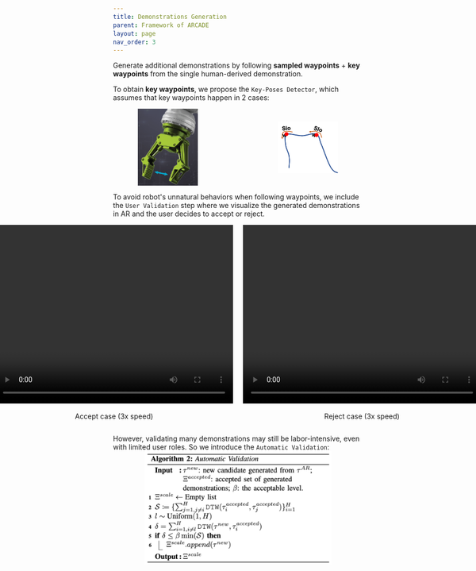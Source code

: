 ```yaml
---
title: Demonstrations Generation
parent: Framework of ARCADE
layout: page
nav_order: 3
---
```


Generate additional demonstrations by following **sampled waypoints** + **key waypoints** from the single human-derived demonstration.

To obtain **key waypoints**, we propose the `Key-Poses Detector`, which assumes that key waypoints happen in 2 cases:
<div style="display: flex; justify-content: space-between; align-items: center; margin: 0 10%;">

  <img src="../../assets/images/case1.png" alt="Case 1" style="width: 30%; height: auto;">
  <img src="../../assets/images/case2.png" alt="Case 2" style="width: 30%; height: auto;">

</div>

To avoid robot's unnatural behaviors when following waypoints, we include the `User Validation` step where we visualize the generated demonstrations in AR and the user decides to accept or reject.
<div style="display: flex; justify-content: center; align-items: center; gap: 20px;">

  <!-- Video 1 with caption -->
  <div style="text-align: center;">
    <video width="480" height="360" controls>
      <source src="../../assets/videos/accept_case.mp4" type="video/mp4">
      Your browser does not support the video tag.
    </video>
    <p>Accept case (3x speed)</p>
  </div>

  <!-- Video 2 with caption -->
  <div style="text-align: center;">
    <video width="480" height="360" controls>
      <source src="../../assets/videos/reject_case.mp4" type="video/mp4">
      Your browser does not support the video tag.
    </video>
    <p>Reject case (3x speed)</p>
  </div>

</div>

However, validating many demonstrations may still be labor-intensive, even with limited user roles. So we introduce the `Automatic Validation`:
<img src="../../assets/images/algo2.png" alt="case1" style="display: block; margin-left: auto; margin-right: auto; width: 75%;">

